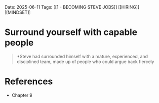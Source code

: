 Date: 2025-06-11
Tags: [[1 - BECOMING STEVE JOBS]] [[HIRING]] [[MINDSET]]

# Surround yourself with capable people

>*Steve had surrounded himself with a mature, experienced, and disciplined team, made up of people who could argue back fiercely
# References 
- Chapter 9
